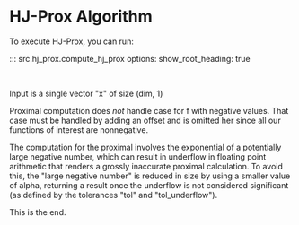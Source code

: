 # HJ-Prox Algorithm

To execute HJ-Prox, you can run:

::: src.hj_prox.compute_hj_prox
    options:
      show_root_heading: true

<br>

Input is a single vector "x" of size (dim, 1)    

Proximal computation does *not* handle case for f with negative
values. That case must be handled by adding an offset and is
omitted her since all our functions of interest are nonnegative.

The computation for the proximal involves the exponential of a
potentially large negative number, which can result in underflow
in floating point arithmetic that renders a grossly inaccurate 
proximal calculation. To avoid this, the "large negative number" 
is reduced in size by using a smaller value of alpha, returning 
a result once the underflow is not considered significant
(as defined by the tolerances "tol" and "tol_underflow").
            
This is the end.
